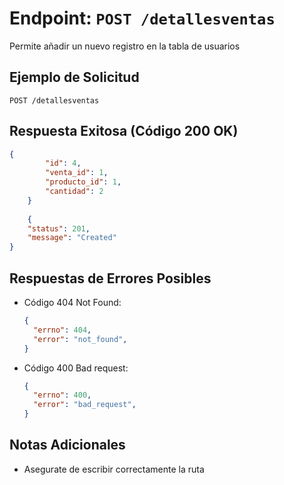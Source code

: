 # Endpoint: `POST /detallesventas`

Permite añadir un nuevo registro en la tabla de usuarios
## Ejemplo de Solicitud
```http
POST /detallesventas
```

## Respuesta Exitosa (Código 200 OK)
```json
{
        "id": 4,
        "venta_id": 1,
        "producto_id": 1,
        "cantidad": 2
    }
    
    {
    "status": 201,
    "message": "Created"
}
```

## Respuestas de Errores Posibles
- Código 404 Not Found:

  ```json
  {
    "errno": 404,
    "error": "not_found",
  }
  ```

- Código 400 Bad request:
  ```json
  {
    "errno": 400,
    "error": "bad_request",
  }
  ``` 

## Notas Adicionales

- Asegurate de escribir correctamente la ruta